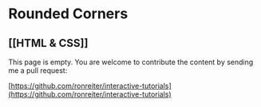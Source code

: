 # Rounded Corners
[[HTML & CSS]]
---

This page is empty. You are welcome to contribute the content by sending me a pull request:

[https://github.com/ronreiter/interactive-tutorials](https://github.com/ronreiter/interactive-tutorials)